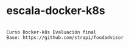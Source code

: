 # escala-docker-k8s

```

Curso Docker-k8s Evaluación final
Base: https://github.com/strapi/foodadvisor

```

